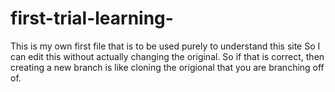 # first-trial-learning-
This is my own first file that is to be used purely to understand this site
So I can edit this without actually changing the original. So if that is correct, then creating a new branch is like cloning the origional that you are branching off of. 
